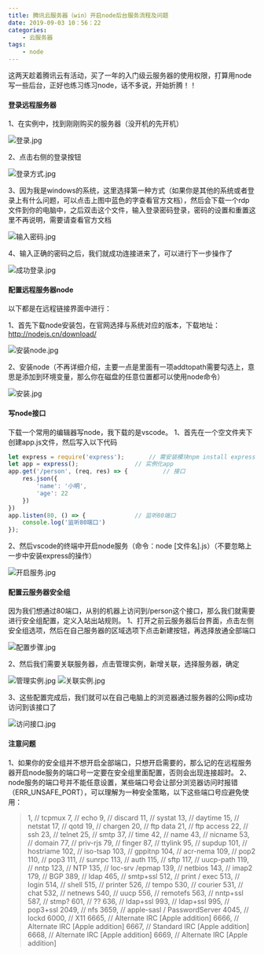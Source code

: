 ```yaml
---
title: 腾讯云服务器（win）开启node后台服务流程及问题
date: 2019-09-03 10：56：22
categories:
	- 云服务器
tags:
	- node
---
```


这两天趁着腾讯云有活动，买了一年的入门级云服务器的使用权限，打算用node写一些后台，正好也练习练习node，话不多说，开始折腾！！

#### 登录远程服务器

1、在实例中，找到刚刚购买的服务器（没开机的先开机）

![登录.jpg](https://i.loli.net/2019/12/02/oWdcGyaHKjwPUZC.jpg)
<!-- more -->
2、点击右侧的登录按钮

![登录方式.jpg](https://i.loli.net/2019/12/02/xtqTKRN3yMlVbro.jpg)

3、因为我是windows的系统，这里选择第一种方式（如果你是其他的系统或者登录上有什么问题，可以点击上图中蓝色的字查看官方文档），然后会下载一个rdp文件到你的电脑中，之后双击这个文件，输入登录密码登录，密码的设置和重置这里不再说明，需要请查看官方文档

![输入密码.jpg](https://i.loli.net/2019/12/02/D8VWlzpMQZ2PuwL.jpg)

4、输入正确的密码之后，我们就成功连接进来了，可以进行下一步操作了

![成功登录.jpg](https://i.loli.net/2019/12/02/Um2KCL8bfDRwVnj.jpg)

#### 配置远程服务器node

以下都是在远程链接界面中进行：

1、首先下载node安装包，在官网选择与系统对应的版本，下载地址：http://nodejs.cn/download/

![安装node.jpg](https://i.loli.net/2019/12/02/U3C57w9J62YudSr.jpg)

2、安装node（不再详细介绍，主要一点是里面有一项addtopath需要勾选上，意思是添加到环境变量，那么你在磁盘的任意位置都可以使用node命令）

![安装.jpg](https://i.loli.net/2019/12/02/juHIZN26RUxvGDK.jpg)

#### 写node接口

下载一个常用的编辑器写node，我下载的是vscode。
1、首先在一个空文件夹下创建app.js文件，然后写入以下代码
``` javascript
let express = require('express');		// 需安装模块npm install express
let app = express();				// 实例化app
app.get('/person', (req, res) => {      	// 接口
    res.json({
        'name': '小明',
        'age': 22
    })
})
app.listen(80, () => {				// 监听80端口
    console.log('监听80端口')
});
```

2、然后vscode的终端中开启node服务（命令：node [文件名].js）（不要忽略上一步中安装express的操作）

![开启服务.jpg](https://i.loli.net/2019/12/02/t63VOJB7i1qhvp8.jpg)

#### 配置云服务器安全组

因为我们想通过80端口，从别的机器上访问到/person这个接口，那么我们就需要进行安全组配置，定义入站出站规则。
1、打开之前云服务器后台界面，点击左侧安全组选项，然后在自己服务器的区域选项下点击新建按钮，再选择放通全部端口

![配置步骤.jpg](https://i.loli.net/2019/12/02/bLrITUeoNDVX9y7.jpg)

2、然后我们需要关联服务器，点击管理实例，新增关联，选择服务器，确定

![管理实例.jpg](https://i.loli.net/2019/12/02/p52ZkWPSOghRfCw.jpg)
![关联实例.jpg](https://i.loli.net/2019/12/02/7urcd5xfin9VKOz.jpg)

3、这些配置完成后，我们就可以在自己电脑上的浏览器通过服务器的公网ip成功访问到该接口了

![访问接口.jpg](https://i.loli.net/2019/12/02/Hzh1kRL5dysJwpA.jpg)

#### 注意问题

1、如果你的安全组并不想开启全部端口，只想开启需要的，那么记的在远程服务器开启node服务的端口号一定要在安全组里面配置，否则会出现连接超时。
2、node服务的端口号并不能任意设置，某些端口号会让部分浏览器访问时报错（ERR_UNSAFE_PORT），可以理解为一种安全策略，以下这些端口号应避免使用：

 >1, // tcpmux
 7, // echo
 9, // discard
 11, // systat
 13, // daytime
 15, // netstat
 17, // qotd
 19, // chargen
 20, // ftp data
 21, // ftp access
 22, // ssh
 23, // telnet
 25, // smtp
 37, // time
 42, // name
 43, // nicname
 53, // domain
 77, // priv-rjs
 79, // finger
 87, // ttylink
 95, // supdup
 101, // hostriame
 102, // iso-tsap
 103, // gppitnp
 104, // acr-nema
 109, // pop2
 110, // pop3
 111, // sunrpc
 113, // auth
 115, // sftp
 117, // uucp-path
 119, // nntp
 123, // NTP
 135, // loc-srv /epmap
 139, // netbios
 143, // imap2
 179, // BGP
 389, // ldap
 465, // smtp+ssl
 512, // print / exec
 513, // login
 514, // shell
 515, // printer
 526, // tempo
 530, // courier
 531, // chat
 532, // netnews
 540, // uucp
 556, // remotefs
 563, // nntp+ssl
 587, // stmp?
 601, // ??
 636, // ldap+ssl
 993, // ldap+ssl
 995, // pop3+ssl
 2049, // nfs
 3659, // apple-sasl / PasswordServer
 4045, // lockd
 6000, // X11
 6665, // Alternate IRC [Apple addition]
 6666, // Alternate IRC [Apple addition]
 6667, // Standard IRC [Apple addition]
 6668, // Alternate IRC [Apple addition]
 6669, // Alternate IRC [Apple addition]


